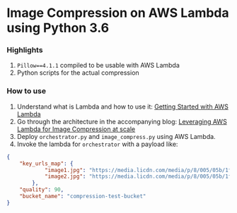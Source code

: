 # Image Compression on AWS Lambda using Python 3.6

### Highlights
1. `Pillow==4.1.1` compiled to be usable with AWS Lambda
2. Python scripts for the actual compression

### How to use
1. Understand what is Lambda and how to use it: [Getting Started with AWS Lambda](http://docs.aws.amazon.com/lambda/latest/dg/getting-started.html)
2. Go through the architecture in the accompanying blog: [Leveraging AWS Lambda for Image Compression at scale](https://medium.com/squad-engineering/leveraging-aws-lambda-for-image-compression-at-scale-a01afd756a12)
3. Deploy `orchestrator.py` and `image_compress.py` using AWS Lambda.
4. Invoke the lambda for `orchestrator` with a payload like:
```json
{
    "key_urls_map": {
    		"image1.jpg": "https://media.licdn.com/media/p/8/005/05b/1fb/0cf50ca.png",
    		"image2.jpg": "https://media.licdn.com/media/p/8/005/05b/1fb/0cf50ca.png"
    	},
    "quality": 90,
    "bucket_name": "compression-test-bucket"
}
```
